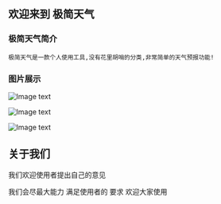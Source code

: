 ## 欢迎来到 极简天气    



### 极简天气简介

    极简天气是一款个人使用工具,没有花里胡哨的分类,非常简单的天气预报功能!



### 图片展示
![Image text](https://github.com/fengsha886/FGWeather.gitub.io/home.png)

![Image text](https://fengsha886.github.io/FGWeather.github.io/Simulator%20Screen%20Shot%20-%20iPhone%20Xs%20Max%20-%202019-09-16%20at%2014.20.15.png)


![Image text](https://fengsha886.github.io/FGWeather.github.io/Simulator%20Screen%20Shot%20-%20iPhone%20Xs%20Max%20-%202019-09-16%20at%2014.20.19.png)
## 关于我们
我们欢迎使用者提出自己的意见

我们会尽最大能力
满足使用者的
要求
欢迎大家使用



